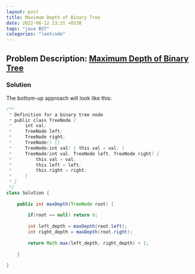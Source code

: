 ```yaml
---
layout: post
title: Maximum Depth of Binary Tree
date: 2022-06-12 23:31 +0530
tags: "java BST"
categories: "leetcode"
---
```


## Problem Description:  [Maximum Depth of Binary Tree](https://leetcode.com/explore/learn/card/data-structure-tree/17/solve-problems-recursively/535/)

### Solution

The bottom-up approach will look like this:

```java
/**
 * Definition for a binary tree node.
 * public class TreeNode {
 *     int val;
 *     TreeNode left;
 *     TreeNode right;
 *     TreeNode() {}
 *     TreeNode(int val) { this.val = val; }
 *     TreeNode(int val, TreeNode left, TreeNode right) {
 *         this.val = val;
 *         this.left = left;
 *         this.right = right;
 *     }
 * }
 */
class Solution {
    
    public int maxDepth(TreeNode root) {
        
        if(root == null) return 0;
        
        int left_depth = maxDepth(root.left);
        int right_depth = maxDepth(root.right);
        
        return Math.max(left_depth, right_depth) + 1;
        
    }
    
}
```
